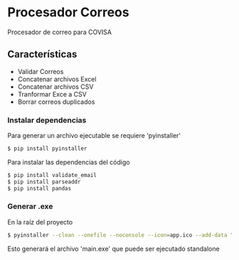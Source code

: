 # Procesador Correos

Procesador de correo para COVISA

## Características

  - Validar Correos
  - Concatenar archivos Excel
  - Concatenar archivos CSV
  - Tranformar Exce a CSV
  - Borrar correos duplicados

### Instalar dependencias

Para generar un archivo ejecutable se requiere 'pyinstaller'

```sh
$ pip install pyinstaller
```

Para instalar las dependencias del código

```sh
$ pip install validate_email
$ pip install parseaddr
$ pip install pandas
```

### Generar .exe

En la raíz del proyecto

```sh
$ pyinstaller --clean --onefile --noconsole --icon=app.ico --add-data "app.ico;." main.py
```

Esto generará el archivo 'main.exe' que puede ser ejecutado standalone
